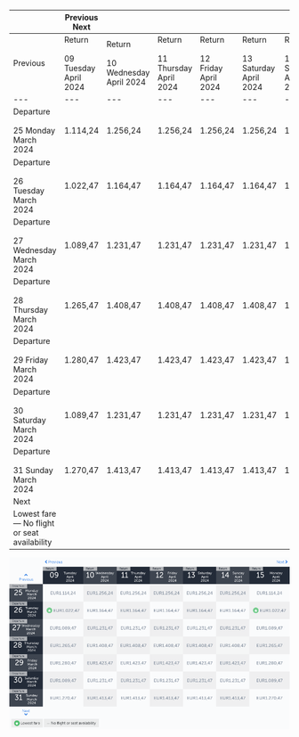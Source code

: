 |     | Previous Next |     |     |     |     |     |     |
| --- | --- | --- | --- | --- | --- | --- | --- |
| Previous | Return<br><br>09 Tuesday April 2024 | Return<br><br>10 Wednesday April 2024 | Return<br><br>11 Thursday April 2024 | Return<br><br>12 Friday April 2024 | Return<br><br>13 Saturday April 2024 | Return<br><br>14 Sunday April 2024 | Return<br><br>15 Monday April 2024 |
| --- | --- | --- | --- | --- | --- | --- | --- |
| Departure<br><br>25 Monday March 2024 | 1.114,24 | 1.256,24 | 1.256,24 | 1.256,24 | 1.256,24 | 1.256,24 | 1.114,24 |
| Departure<br><br>26 Tuesday March 2024 | 1.022,47 | 1.164,47 | 1.164,47 | 1.164,47 | 1.164,47 | 1.164,47 | 1.022,47 |
| Departure<br><br>27 Wednesday March 2024 | 1.089,47 | 1.231,47 | 1.231,47 | 1.231,47 | 1.231,47 | 1.231,47 | 1.089,47 |
| Departure<br><br>28 Thursday March 2024 | 1.265,47 | 1.408,47 | 1.408,47 | 1.408,47 | 1.408,47 | 1.408,47 | 1.265,47 |
| Departure<br><br>29 Friday March 2024 | 1.280,47 | 1.423,47 | 1.423,47 | 1.423,47 | 1.423,47 | 1.423,47 | 1.280,47 |
| Departure<br><br>30 Saturday March 2024 | 1.089,47 | 1.231,47 | 1.231,47 | 1.231,47 | 1.231,47 | 1.231,47 | 1.089,47 |
| Departure<br><br>31 Sunday March 2024 | 1.270,47 | 1.413,47 | 1.413,47 | 1.413,47 | 1.413,47 | 1.413,47 | 1.270,47 |
| Next |
| Lowest fare — No flight or seat availability |     |     |     |     |     |     |     |

![](turkish-airlines.png)